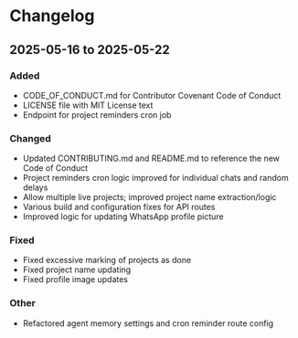# Changelog

## 2025-05-16 to 2025-05-22

### Added
- CODE_OF_CONDUCT.md for Contributor Covenant Code of Conduct
- LICENSE file with MIT License text
- Endpoint for project reminders cron job

### Changed
- Updated CONTRIBUTING.md and README.md to reference the new Code of Conduct
- Project reminders cron logic improved for individual chats and random delays
- Allow multiple live projects; improved project name extraction/logic
- Various build and configuration fixes for API routes
- Improved logic for updating WhatsApp profile picture

### Fixed
- Fixed excessive marking of projects as done
- Fixed project name updating
- Fixed profile image updates

### Other
- Refactored agent memory settings and cron reminder route config
